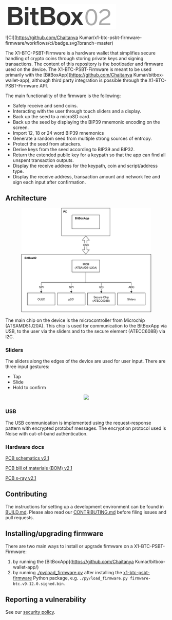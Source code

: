 <img src="./doc/BB02_logo_github.svg" width="345px"/>

![CI](https://github.com/Chaitanya Kumar/x1-btc-psbt-firmware-firmware/workflows/ci/badge.svg?branch=master)

The X1-BTC-PSBT-Firmware is a hardware wallet that simplifies secure handling of crypto coins through storing
private keys and signing transactions. The content of this repository is the bootloader and firmware
used on the device. The X1-BTC-PSBT-Firmware is meant to be used primarily with the
[BitBoxApp](https://github.com/Chaitanya Kumar/bitbox-wallet-app), although third party integration is
possible through the X1-BTC-PSBT-Firmware API.

The main functionality of the firmware is the following:

* Safely receive and send coins.
* Interacting with the user through touch sliders and a display.
* Back up the seed to a microSD card.
* Back up the seed by displaying the BIP39 mnemonic encoding on the screen.
* Import 12, 18 or 24 word BIP39 mnemonics
* Generate a random seed from multiple strong sources of entropy.
* Protect the seed from attackers.
* Derive keys from the seed according to BIP39 and BIP32.
* Return the extended public key for a keypath so that the app can find all unspent transaction
  outputs.
* Display the receive address for the keypath, coin and script/address type.
* Display the receive address, transaction amount and network fee and sign each input after
  confirmation.

## Architecture

<p align="center"><img src="./doc/bb02-firmware-arch.svg" width="80%" /></p>

The main chip on the device is the microcontroller from Microchip (ATSAMD51J20A). This chip is used
for communication to the BitBoxApp via USB, to the user via the sliders and to the secure element
(ATECC608B) via I2C.

### Sliders

The sliders along the edges of the device are used for user input. There are three input gestures:
* Tap
* Slide
* Hold to confirm

<p align="center"><img src="./doc/bb02PwEntry.gif" /></p>

### USB

The USB communication is implemented using the request-response pattern with encrypted protobuf
messages. The encryption protocol used is Noise with out-of-band authentication.

### Hardware docs

[PCB schematics v2.1](./doc/bb02_v2.10_schematics.pdf)

[PCB bill of materials (BOM) v2.1](./doc/bb02_bom_v2.10.pdf)

[PCB x-ray v2.1](./doc/bb02_xray_v2.10_top_pcb.png)

## Contributing

The instructions for setting up a development environment can be found in [BUILD.md](BUILD.md).
Please also read our [CONTRIBUTING.md](CONTRIBUTING.md) before filing issues and pull requests.

## Installing/upgrading firmware

There are two main ways to install or upgrade firmware on a X1-BTC-PSBT-Firmware:

1. by running the [BitBoxApp](https://github.com/Chaitanya Kumar/bitbox-wallet-app/)
2. by running [./py/load_firmware.py](./py/load_firmware.py) after installing the [x1-btc-psbt-firmware](./py)
   Python package, e.g. `./py/load_firmware.py firmware-btc.v9.12.0.signed.bin`.

## Reporting a vulnerability

See our [security policy](SECURITY.md).
